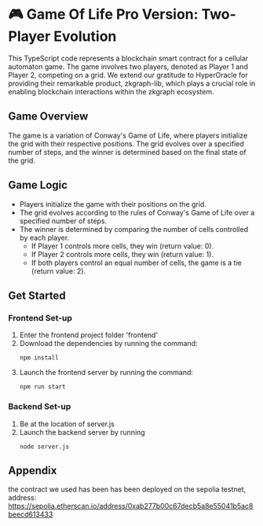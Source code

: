 # 🎮 **Game Of Life Pro Version**: Two-Player Evolution

This TypeScript code represents a blockchain smart contract for a cellular automaton game. The game involves two players, denoted as Player 1 and Player 2, competing on a grid. We extend our gratitude to HyperOracle for providing their remarkable product, zkgraph-lib, which plays a crucial role in enabling blockchain interactions within the zkgraph ecosystem.

## Game Overview

The game is a variation of Conway's Game of Life, where players initialize the grid with their respective positions. The grid evolves over a specified number of steps, and the winner is determined based on the final state of the grid.

## Game Logic

- Players initialize the game with their positions on the grid.
- The grid evolves according to the rules of Conway's Game of Life over a specified number of steps.
- The winner is determined by comparing the number of cells controlled by each player.
  - If Player 1 controls more cells, they win (return value: 0).
  - If Player 2 controls more cells, they win (return value: 1).
  - If both players control an equal number of cells, the game is a tie (return value: 2).

## Get Started
### Frontend Set-up
1. Enter the frontend project folder 'frontend'
2. Download the dependencies by running the command:
   ```
   npm install
   ```
4. Launch the frontend server by running the command:
   ```
   npm run start
   ```

### Backend Set-up
1. Be at the location of server.js
2. Launch the backend server by running
   ```
   node server.js
   ```
## Appendix
the contract we used has been has been deployed on the sepolia testnet, address: https://sepolia.etherscan.io/address/0xab277b00c67decb5a8e55041b5ac8beecd613433
